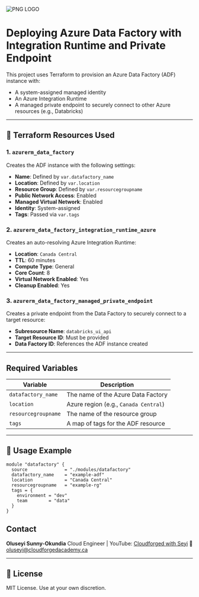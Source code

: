 ![PNG LOGO](https://github.com/user-attachments/assets/e0fba218-6059-4c69-9d46-c9354e392b93)

#         Deploying Azure Data Factory with Integration Runtime and Private Endpoint

This project uses Terraform to provision an Azure Data Factory (ADF) instance with:

* A system-assigned managed identity
* An Azure Integration Runtime
* A managed private endpoint to securely connect to other Azure resources (e.g., Databricks)

---

## 📁 Terraform Resources Used

### 1. `azurerm_data_factory`

Creates the ADF instance with the following settings:

* **Name**: Defined by `var.datafactory_name`
* **Location**: Defined by `var.location`
* **Resource Group**: Defined by `var.resourcegroupname`
* **Public Network Access**: Enabled
* **Managed Virtual Network**: Enabled
* **Identity**: System-assigned
* **Tags**: Passed via `var.tags`

### 2. `azurerm_data_factory_integration_runtime_azure`

Creates an auto-resolving Azure Integration Runtime:

* **Location**: `Canada Central`
* **TTL**: 60 minutes
* **Compute Type**: General
* **Core Count**: 8
* **Virtual Network Enabled**: Yes
* **Cleanup Enabled**: Yes

### 3. `azurerm_data_factory_managed_private_endpoint`

Creates a private endpoint from the Data Factory to securely connect to a target resource:

* **Subresource Name**: `databricks_ui_api`
* **Target Resource ID**: Must be provided
* **Data Factory ID**: References the ADF instance created

---

##  Required Variables

| Variable            | Description                           |
| ------------------- | ------------------------------------- |
| `datafactory_name`  | The name of the Azure Data Factory    |
| `location`          | Azure region (e.g., `Canada Central`) |
| `resourcegroupname` | The name of the resource group        |
| `tags`              | A map of tags for the ADF resource    |

---

## 🚀 Usage Example

```hcl
module "datafactory" {
  source              = "./modules/datafactory"
  datafactory_name    = "example-adf"
  location            = "Canada Central"
  resourcegroupname   = "example-rg"
  tags = {
    environment = "dev"
    team        = "data"
  }
}
```

##  Contact

**Oluseyi Sunny-Okundia**
Cloud Engineer | YouTube: [Cloudforged with Seyi](https://www.youtube.com/@cloudforgedwithseyi)
📧 [oluseyi@cloudforgedacademy.ca](mailto:oluseyi@cloudforgedacademy.ca)

---

## 📄 License

MIT License. Use at your own discretion.

```
